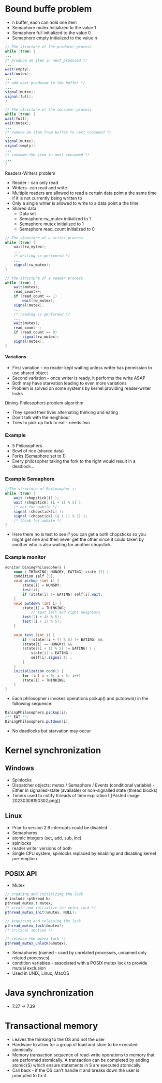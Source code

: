 # Bound buffe problem
- n buffer, each can hold one item
- Semaphore mutex initialized to the value 1 
- Semaphore full initialized to the value 0
- Semaphore empty initialized to the value n
``` java
// The structure of the producer process
while (true) {
...
/* produce an item in next_produced */
...
wait(empty);
wait(mutex);
...
/* add next produced to the buffer */
...
signal(mutex);
signal(full);
}

// The structure of the consumer process
while (true) {
wait(full);
wait(mutex);
...
/* remove an item from buffer to next_consumed */
...
signal(mutex);
signal(empty);
...
/* consume the item in next consumed */
...
}
```

Readers-Writers problem
- Reader - can only read
- Writers- can read and write
- Multiple readers are allowed to read a certain data point a the same time if it is not currently being written to
- Only a single writer is allowed to write to a data point a the time
- Shared data
  - Data set 
  - Semaphore rw_mutex initialized to 1
  - Semaphore mutex initialized to 1
  - Semaphore read_count initialized to 0
``` java
// The structure of a writer process
while (true) {
	wait(rw_mytex);
	...
	/* writing is perfomred */
	...
	signal(rw_mutex);
}

// the structure of a reader process
while (true) {
	wait(mutex);
	read_count++;
	if (read_count == 1)
		wait(rw_mutex);
	signal(mutex);
	...
	/* reading is performed */
	...
	wait(mutex);
	read_count--;
	if (read_count == 0)
		signal(rw_mutex);
	signal(mutex);
}
```
#### Variations
- First variation – no reader kept waiting unless writer has permission to use shared object
- Second variation – once writer is ready, it performs the write ASAP
- Both may have starvation leading to even more variations
- Problem is solved on some systems by kernel providing reader-writer locks

Dining-Philosophers problem algorithm
- They spend their lives alternating thinking and eating
- Don't talk with the neighbour
- Tries to pick up fork to eat - needs two

### Example 
- 5 Philosophers
- Bowl of rice (shared data)
- Forks (Semaphore set to 1) 
- Every philosopher taking the fork to the right would result in a deadlock...

### Example Semaphore
```java
//The structure of Philosopher i:
while (true) {
	wait (chopstick[i] );
	wait (chopStick[ (i + 1) % 5] );
	/* eat for awhile */
	signal (chopstick[i] );
	signal (chopstick[ (i + 1) % 5] );
	/* think for awhile */
}
```
- Here there no is test to see if you can get a both chopsticks so you might get one and then never get the other since it could taken by another who is also waiting for another chopstick.

### Example monitor
``` java
monitor DiningPhilosophers {
	enum { THINKING; HUNGRY, EATING) state [5] ;
	condition self [5];
	void pickup (int i) {
		state[i] = HUNGRY;
		test(i);
		if (state[i] != EATING) self[i].wait;
	}
	void putdown (int i) {
		state[i] = THINKING;
			// test left and right neighbors
		test((i + 4) % 5);
		test((i + 1) % 5);
	}
	
	void test (int i) {
		if ((state[(i + 4) % 5] != EATING) &&
		(state[i] == HUNGRY) &&
		(state[(i + 1) % 5] != EATING) ) {
			state[i] = EATING ;
			self[i].signal () ;
		}
	}
	initialization_code() {
		for (int i = 0; i < 5; i++)
		state[i] = THINKING;
	}
}
```

- Each philosopher $i$ invokes operations pickup() and putdown() in the following sequence:
``` java
DiningPhilosophers.pickup(i);
/** EAT **/
DiningPhilosophers.putdown(i);
```
 - No deadlocks but starvation may occur

# Kernel synchronization
## Windows
- Spinlocks
- Dispatcher objects: mutex / Semaphore / Events (conditional variable) - Either in signalled-state (available) or non-signalled state (thread blocks)
- Timers used to notify threads of time expiration
![[Pasted image 20230308150302.png]]

## Linux
- Prior to version 2.6 interrupts could be disabled
- Semaphores
- atomic integers (set, add, sub, inc)
- spinlocks 
- reader writer versions of both 
- Single CPU system, spinlocks replaced by enabling and disabling kernel pre-emption

## POSIX API
- Mutex
``` java
// creating and initialzing the lock
# include <pthread.h>
pthread_mutex.t mutex;
/* create and initialize the mutex lock */
pthread_mutex_init(&mutex, NULL);

// Acquiring and releasing the lock
pthread_mutex_lock(&mutex);
/* critical section */

/* release the mutex lock */
pthread_mutex_unlock(&mutex);
```
- Semaphores (named - used by unrelated processes, unnamed only related processes)
- condition variables - associated with a POSIX mutex lock to provide mutual exclusion
- Used in UNIX, Linux, MacOS

# Java synchronization
- 7.27 -> 7.39

# Transactional memory
- Leaves the thinking to the OS and not the user
- Hardware to allow for a group of load and store to be executed atomically.
- Memory transaction sequence of read-write operations to memory that are performed atomically. A transaction can be completed by adding atomic{S} which ensure statements in S are executed atomically.
- Call back - if the OS can't handle it and breaks down the user is prompted to fix it.